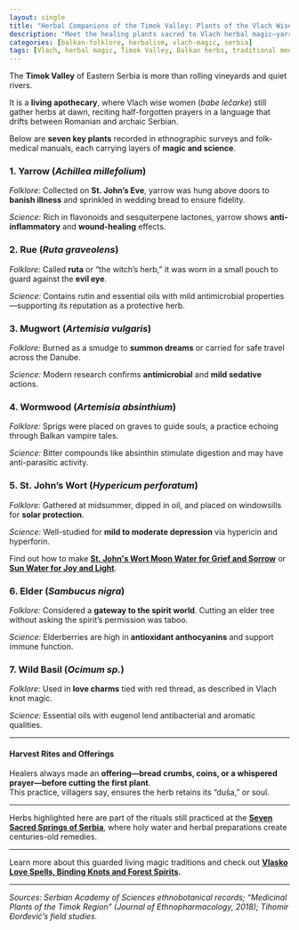 ```yaml
---
layout: single
title: "Herbal Companions of the Timok Valley: Plants of the Vlach Wise Women"
description: "Meet the healing plants sacred to Vlach herbal magic—yarrow, rue, mugwort, and more—blending authentic folklore with modern phytochemistry."
categories: [balkan-folklore, herbalism, vlach-magic, serbia]
tags: [Vlach, herbal magic, Timok Valley, Balkan herbs, traditional medicine]
---
```


The **Timok Valley** of Eastern Serbia is more than rolling vineyards and quiet rivers.  

It is a **living apothecary**, where Vlach wise women (*babe lečarke*) still gather herbs at dawn, reciting half-forgotten prayers in a language that drifts between Romanian and archaic Serbian.

Below are **seven key plants** recorded in ethnographic surveys and folk-medical manuals, each carrying layers of **magic and science**.

### 1. Yarrow (*Achillea millefolium*)
*Folklore:* Collected on **St. John’s Eve**, yarrow was hung above doors to **banish illness** and sprinkled in wedding bread to ensure fidelity.  

*Science:* Rich in flavonoids and sesquiterpene lactones, yarrow shows **anti-inflammatory** and **wound-healing** effects.

### 2. Rue (*Ruta graveolens*)
*Folklore:* Called **ruta** or “the witch’s herb,” it was worn in a small pouch to guard against the **evil eye**.  

*Science:* Contains rutin and essential oils with mild antimicrobial properties—supporting its reputation as a protective herb.

### 3. Mugwort (*Artemisia vulgaris*)
*Folklore:* Burned as a smudge to **summon dreams** or carried for safe travel across the Danube.  

*Science:* Modern research confirms **antimicrobial** and **mild sedative** actions.

### 4. Wormwood (*Artemisia absinthium*)
*Folklore:* Sprigs were placed on graves to guide souls, a practice echoing through Balkan vampire tales.  

*Science:* Bitter compounds like absinthin stimulate digestion and may have anti-parasitic activity.

### 5. St. John’s Wort (*Hypericum perforatum*)
*Folklore:* Gathered at midsummer, dipped in oil, and placed on windowsills for **solar protection**.  

*Science:* Well-studied for **mild to moderate depression** via hypericin and hyperforin.

Find out how to make **[St. John's Wort Moon Water for Grief and Sorrow](/st-johns-wort-moon-water/)** or **[Sun Water for Joy and Light](/st-johns-wort-sun-water/)**.

### 6. Elder (*Sambucus nigra*)
*Folklore:* Considered a **gateway to the spirit world**. Cutting an elder tree without asking the spirit’s permission was taboo.  

*Science:* Elderberries are high in **antioxidant anthocyanins** and support immune function.

### 7. Wild Basil (*Ocimum sp.*)
*Folklore:* Used in **love charms** tied with red thread, as described in Vlach knot magic.  

*Science:* Essential oils with eugenol lend antibacterial and aromatic qualities.

---

#### Harvest Rites and Offerings
Healers always made an **offering—bread crumbs, coins, or a whispered prayer—before cutting the first plant**.  
This practice, villagers say, ensures the herb retains its “duša,” or soul.

---

Herbs highlighted here are part of the rituals still practiced at the **[Seven Sacred Springs of Serbia](/seven-sacred-springs-serbia/)**, where holy water and herbal preparations create centuries-old remedies.

---

Learn more about this guarded living magic traditions and check out **[Vlasko Love Spells, Binding Knots and Forest Spirits](/charms-vlach-healers/).**

---

*Sources: Serbian Academy of Sciences ethnobotanical records; “Medicinal Plants of the Timok Region” (Journal of Ethnopharmacology, 2018); Tihomir Đorđević’s field studies.*
